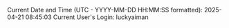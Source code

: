 Current Date and Time (UTC - YYYY-MM-DD HH:MM:SS formatted): 2025-04-21 08:45:03
Current User's Login: luckyaiman
